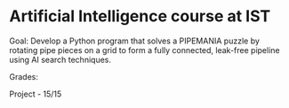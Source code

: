 # Artificial Intelligence course at IST

Goal: Develop a Python program that solves a PIPEMANIA puzzle by rotating pipe pieces on a grid to form a fully connected, leak-free pipeline using AI search techniques.

Grades:

Project - 15/15
